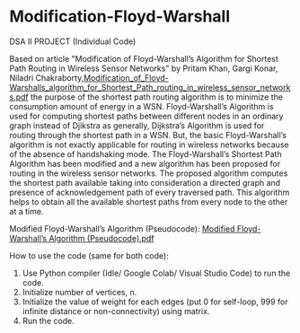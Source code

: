 # Modification-Floyd-Warshall
DSA II PROJECT (Individual Code)


Based on article "Modification of Floyd-Warshall’s Algorithm for Shortest Path Routing in Wireless Sensor Networks" by Pritam Khan, Gargi Konar, Niladri Chakraborty,[Modification_of_Floyd-Warshalls_algorithm_for_Shortest_Path_routing_in_wireless_sensor_networks.pdf](https://github.com/gfwltjd19/Modification-Floyd-Warshall/files/10673541/Modification_of_Floyd-Warshalls_algorithm_for_Shortest_Path_routing_in_wireless_sensor_networks.pdf) the purpose of the shortest path routing algorithm is to minimize the consumption amount of energy in a WSN. Floyd-Warshall’s Algorithm is used for computing shortest paths between different nodes in an ordinary graph instead of Djikstra as generally, Dijkstra’s Algorithm is used for routing through the shortest path in a WSN. But, the basic Floyd-Warshall’s algorithm is not exactly applicable for routing in wireless networks because of the absence of handshaking mode. The Floyd-Warshall’s Shortest Path Algorithm has been modified and a new algorithm has been proposed for routing in the wireless sensor networks. The proposed algorithm computes the shortest path available taking into consideration a directed graph and presence of acknowledgement path of every traversed path. This algorithm helps to obtain all the available shortest paths from every node to the other at a time.

Modified Floyd-Warshall’s Algorithm (Pseudocode): [Modified Floyd-Warshall’s Algorithm (Pseudocode).pdf](https://github.com/gfwltjd19/Modification-Floyd-Warshall/files/10673522/Modified.Floyd-Warshall.s.Algorithm.Pseudocode.pdf)


How to use the code (same for both code):
1.	Use Python compiler (Idle/ Google Colab/ Visual Studio Code) to run the code.
2.	Initialize number of vertices, n. 
3.	Initialize the value of weight for each edges (put 0 for self-loop, 999 for infinite distance or non-connectivity) using matrix.
4.  Run the code.

